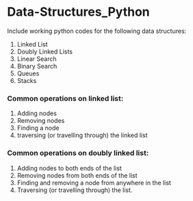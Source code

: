 # Data-Structures_Python

Include working python codes for the following data structures:
1. Linked List
2. Doubly Linked Lists
3. Linear Search
4. Binary Search
5. Queues
6. Stacks

### Common operations on linked list:
1. Adding nodes
2. Removing nodes
3. Finding a node
4. traversing (or travelling through) the linked list

### Common operations on  doubly linked list:
1. Adding nodes to both ends of the list
2. Removing nodes from both ends of the list
3. Finding and removing a node from anywhere in the list
4. Traversing (or travelling through) the list.
